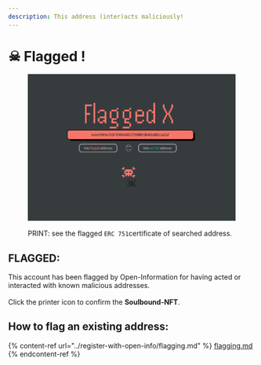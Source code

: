 ```yaml
---
description: This address (inter)acts maliciously!
---
```


# ☠ Flagged !

<figure><img src="../.gitbook/assets/no.png" alt=""><figcaption><p>PRINT: see the flagged <code>ERC 751</code>certificate of searched address.</p></figcaption></figure>

## **FLAGGED:**

This account has been flagged by Open-Information for having acted or interacted with known malicious addresses.\
\
Click the printer icon to confirm the **Soulbound-NFT**.

## How to flag an existing address:

{% content-ref url="../register-with-open-info/flagging.md" %}
[flagging.md](../register-with-open-info/flagging.md)
{% endcontent-ref %}
